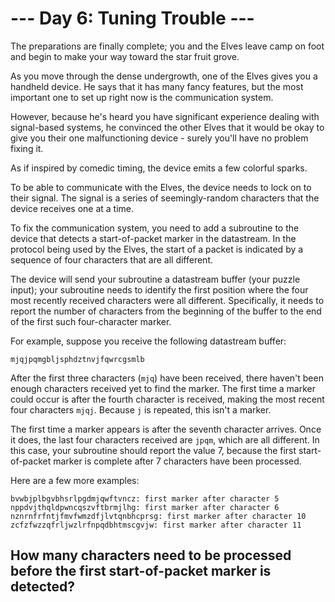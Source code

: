 # --- Day 6: Tuning Trouble ---

The preparations are finally complete; you and the Elves leave camp on foot and
begin to make your way toward the star fruit grove.

As you move through the dense undergrowth, one of the Elves gives you a
handheld device. He says that it has many fancy features, but the most
important one to set up right now is the communication system.

However, because he's heard you have significant experience dealing with
signal-based systems, he convinced the other Elves that it would be okay to
give you their one malfunctioning device - surely you'll have no problem fixing
it.

As if inspired by comedic timing, the device emits a few colorful sparks.

To be able to communicate with the Elves, the device needs to lock on to their
signal. The signal is a series of seemingly-random characters that the device
receives one at a time.

To fix the communication system, you need to add a subroutine to the device
that detects a start-of-packet marker in the datastream. In the protocol being
used by the Elves, the start of a packet is indicated by a sequence of four
characters that are all different.

The device will send your subroutine a datastream buffer (your puzzle input);
your subroutine needs to identify the first position where the four most
recently received characters were all different. Specifically, it needs to
report the number of characters from the beginning of the buffer to the end of
the first such four-character marker.

For example, suppose you receive the following datastream buffer:

```
mjqjpqmgbljsphdztnvjfqwrcgsmlb
```

After the first three characters (`mjq`) have been received, there haven't been
enough characters received yet to find the marker. The first time a marker
could occur is after the fourth character is received, making the most recent
four characters `mjqj`. Because `j` is repeated, this isn't a marker.

The first time a marker appears is after the seventh character arrives. Once it
does, the last four characters received are `jpqm`, which are all different. In
this case, your subroutine should report the value 7, because the first
start-of-packet marker is complete after 7 characters have been processed.

Here are a few more examples:

```
bvwbjplbgvbhsrlpgdmjqwftvncz: first marker after character 5
nppdvjthqldpwncqszvftbrmjlhg: first marker after character 6
nznrnfrfntjfmvfwmzdfjlvtqnbhcprsg: first marker after character 10
zcfzfwzzqfrljwzlrfnpqdbhtmscgvjw: first marker after character 11
```

## How many characters need to be processed before the first start-of-packet marker is detected?

